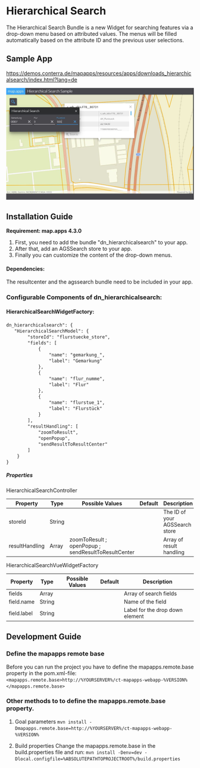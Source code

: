 # Hierarchical Search
The Hierarchical Search Bundle is a new Widget for searching features via a drop-down menu based on attributed values.
The menus will be filled automatically based on the attribute ID and the previous user selections.

## Sample App
https://demos.conterra.de/mapapps/resources/apps/downloads_hierarchicalsearch/index.html?lang=de 

![Screenshot Sample App Hierarchical Search](https://github.com/conterra/mapapps-hierarchical-search/blob/master/Screenshot.PNG)

## Installation Guide
**Requirement: map.apps 4.3.0**

1. First, you need to add the bundle "dn_hierarchicalsearch" to your app.
2. After that, add an AGSSearch store to your app.
3. Finally you can customize the content of the drop-down menus.
#### Dependencies:
The resultcenter and the agssearch bundle need to be included in your app.



### Configurable Components of dn_hierarchicalsearch:
#### HierarchicalSearchWidgetFactory:
``` 
dn_hierarchicalsearch": {
   "HierarchicalSearchModel": {
        "storeId": "flurstuecke_store",
        "fields": [
            {
                "name": "gemarkung_",
                "label": "Gemarkung"
            },
            {
                "name": "flur_numme",
                "label": "Flur"
            },
            {
                "name": "flurstue_1",
                "label": "Flurstück"
            }
        ],
        "resultHandling": [
            "zoomToResult",
            "openPopup",
            "sendResultToResultCenter"
        ]
    }
}
```

##### Properties
HierarchicalSearchController

 | Property                       | Type    | Possible Values                                     | Default            | Description                                                      |
 |--------------------------------|---------|-----------------------------------------------------|--------------------|------------------------------------------------------------------|
 | storeId                        | String  |                                                     |                    | The ID of your AGSSearch store                                   |
 | resultHandling                 | Array   | zoomToResult ; openPopup ; sendResultToResultCenter |                    | Array of result handling                                         |
 

 HierarchicalSearchVueWidgetFactory
 
 | Property                       | Type    | Possible Values               | Default            | Description                                                      |
 |--------------------------------|---------|-------------------------------|--------------------|------------------------------------------------------------------|
 | fields                         | Array   |                               |                    | Array of search fields                                           |
 | field.name                     | String  |                               |                    | Name of the field                                                |
 | field.label                    | String  |                               |                    | Label for the drop down element                                  |

## Development Guide
### Define the mapapps remote base
Before you can run the project you have to define the mapapps.remote.base property in the pom.xml-file:
`<mapapps.remote.base>http://%YOURSERVER%/ct-mapapps-webapp-%VERSION%</mapapps.remote.base>`

### Other methods to to define the mapapps.remote.base property.
1. Goal parameters
`mvn install -Dmapapps.remote.base=http://%YOURSERVER%/ct-mapapps-webapp-%VERSION%`

2. Build properties
Change the mapapps.remote.base in the build.properties file and run:
`mvn install -Denv=dev -Dlocal.configfile=%ABSOLUTEPATHTOPROJECTROOT%/build.properties`
